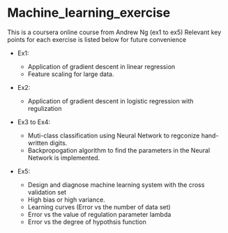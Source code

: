 # Machine_learning_exercise
This is a coursera online course from Andrew Ng (ex1 to ex5)
Relevant key points for each exercise is listed below for future convenience

- Ex1:
  - Application of gradient descent in linear regression
  - Feature scaling for large data.
  
- Ex2:
  - Application of gradient descent in logistic regression with regulization
  
- Ex3 to Ex4:
  - Muti-class classification using Neural Network to regconize hand-written digits.
  - Backpropogation algorithm to find the parameters in the Neural Network is implemented.
  
- Ex5:
  - Design and diagnose machine learning system with the cross validation set
  - High bias or high variance.
  - Learning curves (Error vs the number of data set)
  - Error vs the value of regulation parameter lambda
  - Error vs the degree of hypothsis function
